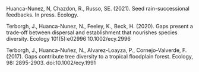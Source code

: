 Huanca-Nunez, N, Chazdon, R., Russo, SE. (2021). Seed rain-successional feedbacks. In press. Ecology. 

Terborgh, J., Huanca-Nunez, N., Feeley, K., Beck, H. (2020). Gaps present a trade‐off between dispersal and establishment that nourishes species diversity. Ecology 101(5):e02996  10.1002/ecy.2996  

Terborgh, J., Huanca-Nuñez, N., Alvarez-Loayza, P., Cornejo-Valverde, F. (2017). Gaps contribute tree diversity to a tropical floodplain forest. Ecology, 98: 2895-2903. doi:10.1002/ecy.1991

